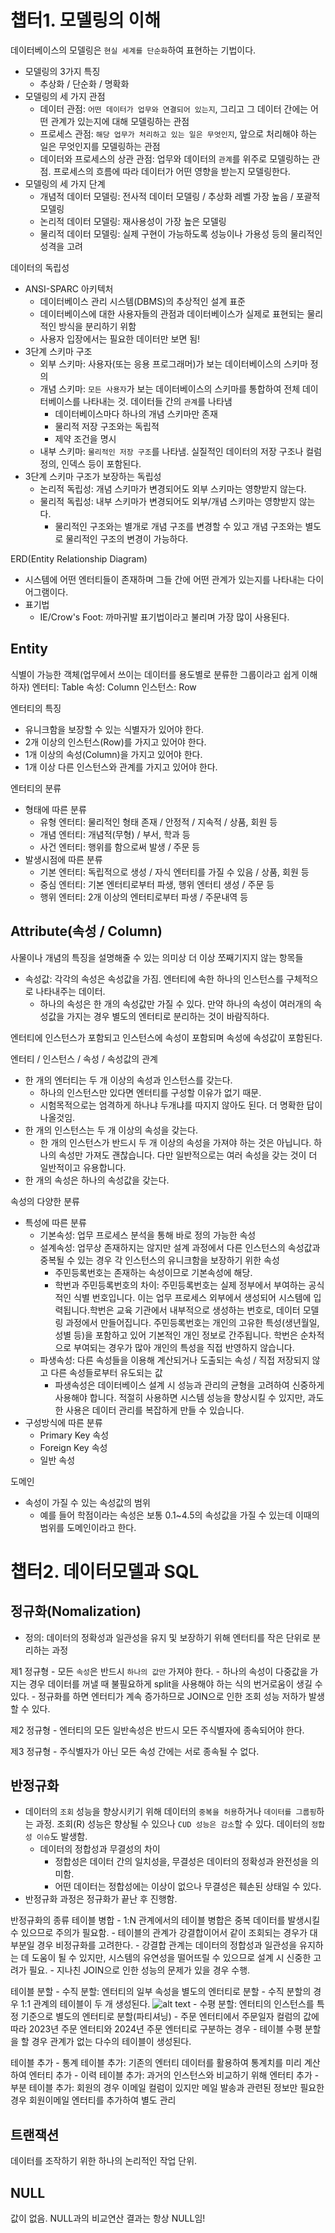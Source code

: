 # 챕터1. 모델링의 이해

데이터베이스의 모델링은 `현실 세계를 단순화`하여 표현하는 기법이다. 
  - 모델링의 3가지 특징
    - 추상화 / 단순화 / 명확화
  - 모델링의 세 가지 관점
    - 데이터 관점: `어떤 데이터가 업무와 연결되어 있는지`, 그리고 그 데이터 간에는 어떤 관계가 있는지에 대해 모델링하는 관점
    - 프로세스 관점: `해당 업무가 처리하고 있는 일은 무엇인지`, 앞으로 처리해야 하는 일은 무엇인지를 모델링하는 관점
    - 데이터와 프로세스의 상관 관점: 업무와 데이터의 `관계`를 위주로 모델링하는 관점. 프로세스의 흐름에 따라 데이터가 어떤 영향을 받는지 모델링한다. 
  - 모델링의 세 가지 단계
    - 개념적 데이터 모델링: 전사적 데이터 모델링 / 추상화 레벨 가장 높음 / 포괄적 모델링
    - 논리적 데이터 모델링: 재사용성이 가장 높은 모델링
    - 물리적 데이터 모델링: 실제 구현이 가능하도록 성능이나 가용성 등의 물리적인 성격을 고려

데이터의 독립성
  - ANSI-SPARC 아키텍처
    - 데이터베이스 관리 시스템(DBMS)의 추상적인 설계 표준
    - 데이터베이스에 대한 사용자들의 관점과 데이터베이스가 실제로 표현되는 물리적인 방식을 분리하기 위함
    - 사용자 입장에서는 필요한 데이터만 보면 됨!
  - 3단계 스키마 구조
    - 외부 스키마: 사용자(또는 응용 프로그래머)가 보는 데이터베이스의 스키마 정의
    - 개념 스키마: `모든 사용자`가 보는 데이터베이스의 스키마를 통합하여 전체 데이터베이스를 나타내는 것. 데이터들 간의 `관계`를 나타냄
      - 데이터베이스마다 하나의 개념 스키마만 존재
      - 물리적 저장 구조와는 독립적
      - 제약 조건을 명시
    - 내부 스키마: `물리적인 저장 구조`를 나타냄. 실질적인 데이터의 저장 구조나 컬럼 정의, 인덱스 등이 포함된다.
  - 3단계 스키마 구조가 보장하는 독립성
    - 논리적 독립성: 개념 스키마가 변경되어도 외부 스키마는 영향받지 않는다.
    - 물리적 독립성: 내부 스키마가 변경되어도 외부/개념 스키마는 영향받지 않는다.
      - 물리적인 구조와는 별개로 개념 구조를 변경할 수 있고 개념 구조와는 별도로 물리적인 구조의 변경이 가능하다. 

ERD(Entity Relationship Diagram)
  - 시스템에 어떤 엔터티들이 존재하며 그들 간에 어떤 관계가 있는지를 나타내는 다이어그램이다.
  - 표기법
    - IE/Crow's Foot: 까마귀발 표기법이라고 불리며 가장 많이 사용된다.

## Entity
식별이 가능한 객체(업무에서 쓰이는 데이터를 용도별로 분류한 그룹이라고 쉽게 이해하자)
엔터티: Table
속성: Column
인스턴스: Row

엔터티의 특징
  - 유니크함을 보장할 수 있는 식별자가 있어야 한다.
  - 2개 이상의 인스턴스(Row)를 가지고 있어야 한다.
  - 1개 이상의 속성(Column)을 가지고 있어야 한다.
  - 1개 이상 다른 인스턴스와 관계를 가지고 있어야 한다. 

엔터티의 분류
  - 형태에 따른 분류
    - 유형 엔터티: 물리적인 형태 존재 / 안정적 / 지속적 / 상품, 회원 등
    - 개념 엔터티: 개념적(무형) / 부서, 학과 등
    - 사건 엔터티: 행위를 함으로써 발생 / 주문 등
  - 발생시점에 따른 분류
    - 기본 엔터티: 독립적으로 생성 / 자식 엔터티를 가질 수 있음 / 상품, 회원 등
    - 중심 엔터티: 기본 엔터티로부터 파생, 행위 엔터티 생성 / 주문 등
    - 행위 엔터티: 2개 이상의 엔터티로부터 파생 / 주문내역 등

## Attribute(속성 / Column)
사물이나 개념의 특징을 설명해줄 수 있는 의미상 더 이상 쪼째기지지 않는 항목들
  - 속성값: 각각의 속성은 속성값을 가짐. 엔터티에 속한 하나의 인스턴스를 구체적으로 나타내주는 데이터.
    - 하나의 속성은 한 개의 속성값만 가질 수 있다. 만약 하나의 속성이 여러개의 속성값을 가지는 경우 별도의 엔터티로 분리하는 것이 바람직하다. 

엔터티에 인스턴스가 포함되고 인스턴스에 속성이 포함되며 속성에 속성값이 포함된다.

엔터티 / 인스턴스 / 속성 / 속성값의 관계
  - 한 개의 엔터티는 두 개 이상의 속성과 인스턴스를 갖는다.
    - 하나의 인스턴스만 있다면 엔터티를 구성할 이유가 없기 때문.
    - 시험목적으로는 엄격하게 하나냐 두개냐를 따지지 않아도 된다. 더 명확한 답이 나올것임.
  - 한 개의 인스턴스는 두 개 이상의 속성을 갖는다.
    - 한 개의 인스턴스가 반드시 두 개 이상의 속성을 가져야 하는 것은 아닙니다. 하나의 속성만 가져도 괜찮습니다. 다만 일반적으로는 여러 속성을 갖는 것이 더 일반적이고 유용합니다.
  - 한 개의 속성은 하나의 속성값을 갖는다.

속성의 다양한 분류
  - 특성에 따른 분류
    - 기본속성: 업무 프로세스 분석을 통해 바로 정의 가능한 속성
    - 설계속성: 업무상 존재하지는 않지만 설계 과정에서 다른 인스턴스의 속성값과 중복될 수 있는 경우 각 인스턴스의 유니크함을 보장하기 위한 속성
      - 주민등록번호는 존재하는 속성이므로 기본속성에 해당.
      - 학번과 주민등록번호의 차이: 주민등록번호는 실제 정부에서 부여하는 공식적인 식별 번호입니다. 이는 업무 프로세스 외부에서 생성되어 시스템에 입력됩니다.학번은 교육 기관에서 내부적으로 생성하는 번호로, 데이터 모델링 과정에서 만들어집니다. 주민등록번호는 개인의 고유한 특성(생년월일, 성별 등)을 포함하고 있어 기본적인 개인 정보로 간주됩니다. 학번은 순차적으로 부여되는 경우가 많아 개인의 특성을 직접 반영하지 않습니다.
    - 파생속성: 다른 속성들을 이용해 계산되거나 도출되는 속성 / 직접 저장되지 않고 다른 속성들로부터 유도되는 값
      - 파생속성은 데이터베이스 설계 시 성능과 관리의 균형을 고려하여 신중하게 사용해야 합니다. 적절히 사용하면 시스템 성능을 향상시킬 수 있지만, 과도한 사용은 데이터 관리를 복잡하게 만들 수 있습니다.
  - 구성방식에 따른 분류
    - Primary Key 속성
    - Foreign Key 속성
    - 일반 속성

도메인
  - 속성이 가질 수 있는 속성값의 범위
    - 예를 들어 학점이라는 속성은 보통 0.1~4.5의 속성값을 가질 수 있는데 이때의 범위를 도메인이라고 한다. 


# 챕터2. 데이터모델과 SQL

## 정규화(Nomalization)
  - 정의: 데이터의 정확성과 일관성을 유지 및 보장하기 위해 엔터티를 작은 단위로 분리하는 과정

  제1 정규형
    - 모든 `속성`은 반드시 `하나의 값만` 가져야 한다.
      - 하나의 속성이 다중값을 가지는 경우 데이터를 꺼낼 때 불필요하게 split을 사용해야 하는 식의 번거로움이 생길 수 있다.
      - 정규화를 하면 엔터티가 계속 증가하므로 JOIN으로 인한 조회 성능 저하가 발생할 수 있다. 
  
  제2 정규형
    - 엔터티의 모든 일반속성은 반드시 모든 주식별자에 종속되어야 한다. 
  
  제3 정규형
    - 주식별자가 아닌 모든 속성 간에는 서로 종속될 수 없다.

## 반정규화
- 데이터의 `조회` 성능을 향상시키기 위해 데이터의 `중복을 허용`하거나 `데이터를 그룹핑`하는 과정. 조회(R) 성능은 향상될 수 있으나 `CUD 성능은 감소`할 수 있다. 데이터의 `정합성 이슈`도 발생함.
  - 데이터의 정합성과 무결성의 차이
    - 정합성은 데이터 간의 일치성을, 무결성은 데이터의 정확성과 완전성을 의미함.
    - 어떤 데이터는 정합성에는 이상이 없으나 무결성은 훼손된 상태일 수 있다. 
- 반정규화 과정은 정규화가 끝난 후 진행함.

반정규화의 종류
  테이블 병합
    - 1:N 관계에서의 테이블 병합은 중복 데이터를 발생시킬 수 있으므로 주의가 필요함. 
    - 테이블의 관계가 강결합이어서 같이 조회되는 경우가 대부분일 경우 비정규화를 고려한다.
      - 강결합 관계는 데이터의 정합성과 일관성을 유지하는 데 도움이 될 수 있지만, 시스템의 유연성을 떨어뜨릴 수 있으므로 설계 시 신중한 고려가 필요.
    - 지나친 JOIN으로 인한 성능의 문제가 있을 경우 수행.
    
  테이블 분할
    - 수직 분할: 엔터티의 일부 속성을 별도의 엔터티로 분할
      - 수직 분할의 경우 1:1 관계의 테이블이 두 개 생성된다.
![alt text](<스크린샷 2024-11-12 오후 8.18.37.png>)
    - 수평 분할: 엔터티의 인스턴스를 특정 기준으로 별도의 엔터티로 분할(파티셔닝)
      - 주문 엔터티에서 주문일자 컬럼의 값에 따라 2023년 주문 엔터티와 2024년 주문 엔터티로 구분하는 경우
      - 테이블 수평 분할을 할 경우 관계가 없는 다수의 테이블이 생성된다.
  
  테이블 추가
    - 통계 테이블 추가: 기존의 엔터티 데이터를 활용하여 통계치를 미리 계산하여 엔터티 추가
    - 이력 테이블 추가: 과거의 인스턴스와 비교하기 위해 엔터티 추가
    - 부분 테이블 추가: 회원의 경우 이메일 컬럼이 있지만 메일 발송과 관련된 정보만 필요한 경우 회원이메일 엔터티를 추가하여 별도 관리

## 트랜잭션
데이터를 조작하기 위한 하나의 논리적인 작업 단위.

## NULL
값이 없음.
NULL과의 비교연산 결과는 항상 NULL임!